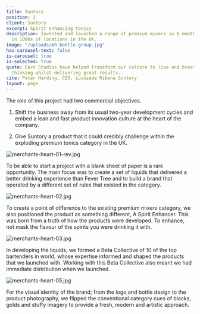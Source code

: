```yaml
---
title: Suntory
position: 2
client: Suntory
excerpt: Spirit enhancing tonics
description: Invented and launched a range of premium mixers in 6 months that is now
  in 1000s of locations in the UK.
image: "/uploads/mh-bottle-group.jpg"
has-carousel-text: false
is-carousel: true
is-selected: true
quote: Earn Studios have helped transform our culture to live and breathe innovative
  thinking whilst delivering great results.
cite: Peter Harding, CEO, Lucozade Ribena Suntory
layout: page
---
```


The role of this project had two commercial objectives.

1. Shift the business away from its usual two-year development cycles and embed a lean and fast product innovation culture at the heart of the company.

2. Give Suntory a product that it could credibly challenge within the exploding premium tonics category in the UK.

![merchants-heart-01-rev.jpg](/uploads/merchants-heart-01-rev.jpg)

To be able to start a project with a blank sheet of paper is a rare opportunity. The main focus was to create a set of liquids that delivered a better drinking experience than Fever Tree and to build a brand that operated by a different set of rules that existed in the category.

![merchants-heart-02.jpg](/uploads/merchants-heart-02.jpg)

To create a point of difference to the existing premium mixers category, we also positioned the product as something different, A Spirit Enhancer. This was born from a truth of how the products were developed. To enhance, not mask the flavour of the spirits you were drinking it with.

![merchants-heart-03.jpg](/uploads/merchants-heart-03.jpg)

In developing the liquids, we formed a Beta Collective of 10 of the top bartenders in world, whose expertise informed and shaped the products that we launched with. Working with this Beta Collective also meant we had immediate distribution when we launched.

![merchants-heart-05.jpg](/uploads/merchants-heart-05.jpg)

For the visual identity of the brand; from the logo and bottle design to the product photography, we flipped the conventional category cues of blacks, golds and stuffy imagery to provide a fresh, modern and artistic approach.
